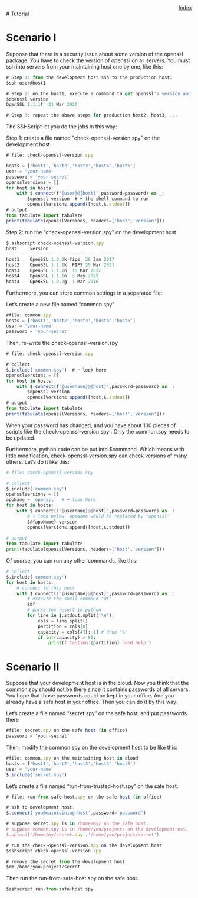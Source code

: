 <div style="text-align:right"><a href="./index">Index</a></div>
# Tutorial

# Scenario I

Suppose that there is a security issue about some version of the openssl package. You have to check the version of openssl on all servers. You must ssh into servers from your maintaining host one by one, like this:

```jsx
# Step 1: from the development host ssh to the production host1
$ssh user@host1

# Step 2: on the host1, execute a command to get openssl's version and collect its output
$openssl version
OpenSSL 1.1.1f  31 Mar 2020

# Step 3: repeat the above steps for production host2, host3, ...
```

The SSHScript let you do the jobs in this way:

Step 1: create a file named "check-openssl-version.spy" on the development host

```jsx
# file: check-openssl-version.spy

hosts = ['host1','host2','host3','host4','host5']
user = 'your-name'
password = 'your-secret'
opensslVersions = []
for host in hosts:
    with $.connect(f'{user}@{host}',password=password) as _:
        $openssl version  # ⬅ the shell command to run  
        opensslVersions.append([host,$.stdout])
# output
from tabulate import tabulate
print(tabulate(opensslVersions, headers=['host','version']))
```

Step 2: run the “check-openssl-version.spy”   on the development host

```jsx
$ sshscript check-openssl-version.spy
host     version
-------  --------------------------------
host1    OpenSSL 1.0.2k-fips  26 Jan 2017
host2    OpenSSL 1.1.1k  FIPS 25 Mar 2021
host3    OpenSSL 1.1.1n  15 Mar 2022
host4    OpenSSL 1.1.1o  3 May 2022
host4    OpenSSL 1.0.2g  1 Mar 2016
```

Furthermore, you can store common settings in a separated file:

Let’s create a new file named “common.spy”

```jsx
#file: common.spy
hosts = ['host1','host2','host3','host4','host5']
user = 'your-name'
password = 'your-secret'
```

Then, re-write the check-openssl-version.spy 

```jsx
# file: check-openssl-version.spy

# collect
$.include('common.spy')  # ⬅ look here
opensslVersions = []
for host in hosts:
    with $.connect(f'{username}@{host}',password=password) as _:
        $openssl version
        opensslVersions.append([host,$.stdout])
# output
from tabulate import tabulate
print(tabulate(opensslVersions, headers=['host','version']))
```

When your password has changed, and you have about 100 pieces of scripts like the  check-openssl-version.spy . Only the common.spy needs to be updated.

Furthermore, python code can be put into $command. Which means with little modification, check-openssl-version.spy can check versions of many others. Let’s do it like this:

```python
# file: check-openssl-version.spy

# collect
$.include('common.spy')  
opensslVersions = []
appName = 'openssl'  # ⬅ look here
for host in hosts:
    with $.connect(f'{username}@{host}',password=password) as _:
        # ⬇ look below, appName would be replaced by "openssl"
        $@{appName} version    
        opensslVersions.append([host,$.stdout])
            
# output
from tabulate import tabulate
print(tabulate(opensslVersions, headers=['host','version']))
```

Of course, you can run any other commands, like this:

```python
# collect
$.include('common.spy')  
for host in hosts:
    # connect to this host
    with $.connect(f'{username}@{host}',password=password) as _:
        # execute the shell command "df"
        $df
        # parse the result in python
        for line in $.stdout.split('\n'):
            cols = line.split()
            partition = cols[0]
            capacity = cols[4][:-1] # drop "%"
            if int(capacity) > 80:
                print(f'Caution:{partition} need help')

```

# Scenario II

Suppose that your development host is in the cloud. Now you think that the common.spy should not be there since it contains passwords of all servers. You hope that those passwords could be kept in your office. And you already have a safe host in your office. Then you can do it by this way:

Let’s create a file named “secret.spy” on the safe host, and put passwords there

```jsx
#file: secret.spy on the safe host (in office)
password = ‘your-secret’
```

Then, modify the common.spy on the development host to be like this:

```jsx
#file: common.spy on the maintaining host in cloud
hosts = ['host1','host2','host3','host4','host5']
user = 'your-name'
$.include('secret.spy')
```

Let’s create a file named “run-from-trusted-host.spy” on the safe host.

```jsx
# file: run-from-safe-host.spy on the safe host (in office)

# ssh to development host.
$.connect('you@maintaining-host',password='password')

# suppose secret.spy is in /home/my/ on the safe host.
# suppose common.spy is in /home/you/project/ on the development ost.
$.upload('/home/my/secret.spy','/home/you/project/secret')

# run the check-openssl-version.spy on the development host
$sshscript check-openssl-version.spy

# remove the secret from the development host
$rm /home/you/project/secret

```

Then run the run-from-safe-host.spy on the safe host.

```python
$sshscript run-from-safe-host.spy
```
